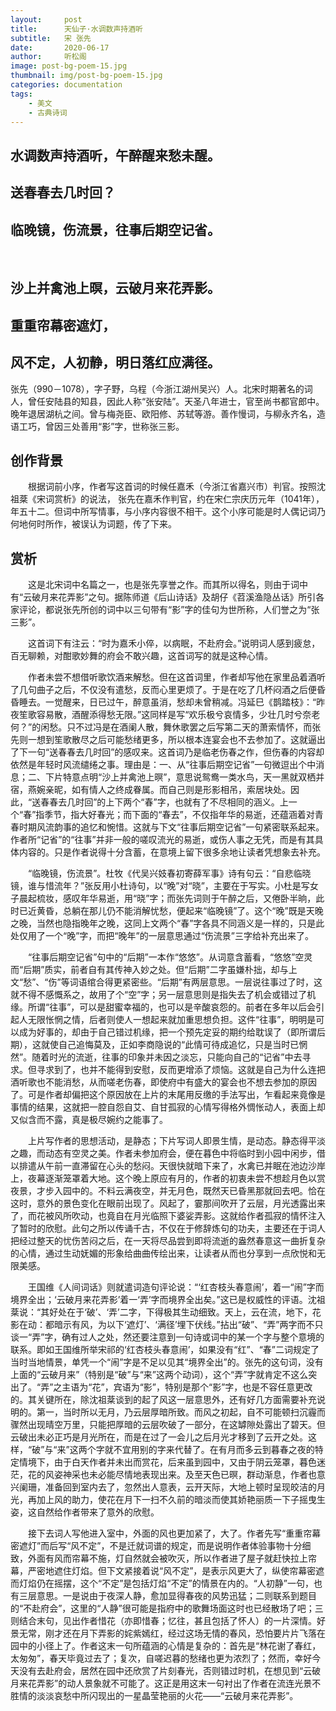 ```yaml
---
layout:     post
title:      天仙子·水调数声持酒听
subtitle:   宋 张先
date:       2020-06-17
author:     听松阁
image: post-bg-poem-15.jpg
thumbnail: img/post-bg-poem-15.jpg
categories: documentation
tags:
    - 美文
    - 古典诗词
---
```


## 水调数声持酒听，午醉醒来愁未醒。
## 送春春去几时回？
## 临晚镜，伤流景，往事后期空记省。
&nbsp;
## 沙上并禽池上暝，云破月来花弄影。
## 重重帘幕密遮灯，
## 风不定，人初静，明日落红应满径。



张先（990－1078），字子野，乌程（今浙江湖州吴兴）人。北宋时期著名的词人，曾任安陆县的知县，因此人称“张安陆”。天圣八年进士，官至尚书都官郎中。晚年退居湖杭之间。曾与梅尧臣、欧阳修、苏轼等游。善作慢词，与柳永齐名，造语工巧，曾因三处善用“影”字，世称张三影。



## 创作背景

　　根据词前小序，作者写这首词的时候任嘉禾（今浙江省嘉兴市）判官。按照沈祖棻《宋词赏析》的说法， 张先在嘉禾作判官，约在宋仁宗庆历元年（1041年），年五十二。但词中所写情事，与小序内容很不相干。这个小序可能是时人偶记词乃何地何时所作，被误认为词题，传了下来。 





## 赏析

　　这是北宋词中名篇之一，也是张先享誉之作。而其所以得名，则由于词中有“云破月来花弄影”之句。据陈师道《后山诗话》及胡仔《苕溪渔隐丛话》所引各家评论，都说张先所创的词中以三句带有“影”字的佳句为世所称，人们誉之为“张三影”。

　　这首词下有注云：“时为嘉禾小倅，以病眠，不赴府会。”说明词人感到疲怠，百无聊赖，对酣歌妙舞的府会不敢兴趣，这首词写的就是这种心情。

　　作者未尝不想借听歌饮酒来解愁。但在这首词里，作者却写他在家里品着酒听了几句曲子之后，不仅没有遣愁，反而心里更烦了。于是在吃了几杯闷酒之后便昏昏睡去。一觉醒来，日已过午，醉意虽消，愁却未曾稍减。冯延巳《鹊踏枝》：“昨夜笙歌容易散，酒醒添得愁无限。”这同样是写“欢乐极兮哀情多，少壮几时兮奈老何？”的闲愁。只不过冯是在酒阑人散，舞休歌罢之后写第二天的萧索情怀，而张先则一想到笙歌散尽之后可能愁绪更多，所以根本连宴会也不去参加了。这就逼出了下一句“送春春去几时回”的感叹来。这首词乃是临老伤春之作，但伤春的内容却依然是年轻时风流缱绻之事。理由是：一、从“往事后期空记省”一句微逗出个中消息；二、下片特意点明“沙上并禽池上暝”，意思说鸳鸯一类水鸟，天一黑就双栖并宿，燕婉亲昵，如有情人之终成眷属。而自己则是形影相吊，索居块处。因此，“送春春去几时回”的上下两个“春”字，也就有了不尽相同的涵义。上一个“春”指季节，指大好春光；而下面的“春去”，不仅指年华的易逝，还蕴涵着对青春时期风流韵事的追忆和惋惜。这就与下文“往事后期空记省”一句紧密联系起来。作者所“记省”的“往事”并非一般的嗟叹流光的易逝，或伤人事之无凭，而是有其具体内容的。只是作者说得十分含蓄，在意境上留下很多余地让读者凭想象去补充。

　　“临晚镜，伤流景”。杜牧《代吴兴妓春初寄薛军事》诗有句云：“自悲临晓镜，谁与惜流年？”张反用小杜诗句，以“晚”对“晓”，主要在于写实。小杜是写女子晨起梳妆，感叹年华易逝，用“晓”字；而张先词则于午醉之后，又倦卧半晌，此时已近黄昏，总躺在那儿仍不能消解忧愁，便起来“临晚镜”了。这个“晚”既是天晚之晚，当然也隐指晚年之晚，这同上文两个“春”字各具不同涵义是一样的，只是此处仅用了一个“晚”字，而把“晚年”的一层意思通过“伤流景”三字给补充出来了。

　　“往事后期空记省”句中的“后期”一本作“悠悠”。从词意含蓄看，“悠悠”空灵而“后期”质实，前者自有其传神入妙之处。但“后期”二字虽嫌朴拙，却与上文“愁”、“伤”等词语绾合得更紧密些。“后期”有两层意思。一层说往事过了时，这就不得不感慨系之，故用了个“空”字；另一层意思则是指失去了机会或错过了机缘。所谓“往事”，可以是甜蜜幸福的，也可以是辛酸哀怨的。前者在多年以后会引起人无限怅惘之情，后者则使人一想起来就加重思想负担。这件“往事”，明明是可以成为好事的，却由于自己错过机缘，把一个预先定妥的期约给耽误了（即所谓后期），这就使自己追悔莫及，正如李商隐说的“此情可待成追忆，只是当时已惘然”。随着时光的流逝，往事的印象并未因之淡忘，只能向自己的“记省”中去寻求。但寻求到了，也并不能得到安慰，反而更增添了烦恼。这就是自己为什么连把酒听歌也不能消愁，从而嗟老伤春，即使府中有盛大的宴会也不想去参加的原因了。可是作者却偏把这个原因放在上片的末尾用反缴的手法写出，乍看起来竟像是事情的结果，这就把一腔自怨自艾、自甘孤寂的心情写得格外惆怅动人，表面上却又似含而不露，真是极尽婉约之能事了。

　　上片写作者的思想活动，是静态；下片写词人即景生情，是动态。静态得平淡之趣，而动态有空灵之美。作者未参加府会，便在暮色中将临时到小园中闲步，借以排遣从午前一直滞留在心头的愁闷。天很快就暗下来了，水禽已并眠在池边沙岸上，夜幕逐渐笼罩着大地。这个晚上原应有月的，作者的初衷未尝不想趁月色以赏夜景，才步入园中的。不料云满夜空，并无月色，既然天已昏黑那就回去吧。恰在这时，意外的景色变化在眼前出现了。风起了，霎那间吹开了云层，月光透露出来了，而花被风所吹动，也竟自在月光临照下婆娑弄影。这就给作者孤寂的情怀注入了暂时的欣慰。此句之所以传诵千古，不仅在于修辞炼句的功夫，主要还在于词人把经过整天的忧伤苦闷之后，在一天将尽品尝到即将流逝的盎然春意这一曲折复杂的心情，通过生动妩媚的形象给曲曲传绘出来，让读者从而也分享到一点欣悦和无限美感。

　　王国维《人间词话》则就遣词造句评论说：“‘红杏枝头春意闹’，着一“闹”字而境界全出；‘云破月来花弄影’着一‘弄’字而境界全出矣。”这已是权威性的评语。沈祖棻说：“其好处在于‘破’、‘弄’二字，下得极其生动细致。天上，云在流，地下，花影在动：都暗示有风，为以下‘遮灯’、‘满径’埋下伏线。”拈出“破”、“弄”两字而不只谈一“弄”字，确有过人之处，然还要注意到一句诗或词中的某一个字与整个意境的联系。即如王国维所举宋祁的‘红杏枝头春意闹’，如果没有“红”、“春”二词规定了当时当地情景，单凭一个“闹”字是不足以见其“境界全出”的。张先的这句词，没有上面的“云破月来”（特别是“破”与“来”这两个动词），这个“弄”字就肯定不这么突出了。“弄”之主语为“花”，宾语为“影”，特别是那个“影”字，也是不容任意更改的。其关键所在，除沈祖棻谈到的起了风这一层意思外，还有好几方面需要补充说明的。第一，当时所以无月，乃云层厚暗所致。而风之初起，自不可能顿扫沉霾而骤然出现晴空万里，只能把厚暗的云层吹破了一部分，在这罅隙处露出了碧天。但云破出未必正巧是月光所在，而是在过了一会儿之后月光才移到了云开之处。这样，“破”与“来”这两个字就不宜用别的字来代替了。在有月而多云到暮春之夜的特定情境下，由于白天作者并未出而赏花，后来虽到园中，又由于阴云笼罩，暮色迷茫，花的风姿神采也未必能尽情地表现出来。及至天色已暝，群动渐息，作者也意兴阑珊，准备回到室内去了，忽然出人意表，云开天际，大地上顿时呈现皎洁的月光，再加上风的助力，使花在月下一扫不久前的暗淡而使其娇艳丽质一下子摇曳生姿，这自然给作者带来了意外的欣慰。

　　接下去词人写他进入室中，外面的风也更加紧了，大了。作者先写“重重帘幕密遮灯”而后写“风不定”，不是迁就词谱的规定，而是说明作者体验事物十分细致，外面有风而帘幕不施，灯自然就会被吹灭，所以作者进了屋子就赶快拉上帘幕，严密地遮住灯焰。但下文紧接着说“风不定”，是表示风更大了，纵使帘幕密遮而灯焰仍在摇摆，这个“不定”是包括灯焰“不定”的情景在内的。“人初静”一句，也有三层意思。一是说由于夜深人静，愈加显得春夜的风势迅猛；二则联系到题目的“不赴府会”，这里的“人静”很可能是指府中的歌舞场面这时也已经散场了吧；三则结合末句，见出作者惜花（亦即惜春；忆往，甚且包括了怀人）的一片深情。好景无常，刚才还在月下弄影的姹紫嫣红，经过这场无情的春风，恐怕要片片飞落在园中的小径上了。作者这末一句所蕴涵的心情是复杂的：首先是“林花谢了春红，太匆匆”，春天毕竟过去了；复次，自嗟迟暮的愁绪也更为浓烈了；然而，幸好今天没有去赴府会，居然在园中还欣赏了片刻春光，否则错过时机，在想见到“云破月来花弄影”的动人景象就不可能了。这正是用这末一句衬出了作者在流连光景不胜情的淡淡哀愁中所闪现出的一星晶莹艳丽的火花——“云破月来花弄影”。
